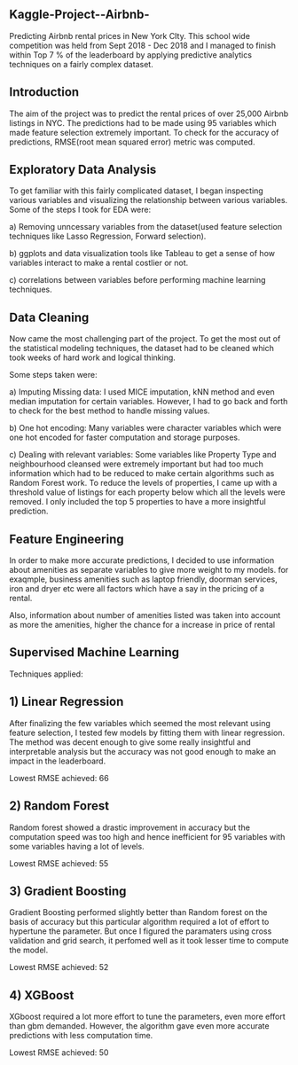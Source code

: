 ## Kaggle-Project--Airbnb-

Predicting Airbnb rental prices in New York CIty. This school wide competition was held from Sept 2018 - Dec 2018 and I managed to finish within Top 7 % of the leaderboard by applying predictive analytics techniques on a fairly complex dataset.

## Introduction

The aim of the project was to predict the rental prices of over 25,000 Airbnb listings in NYC. The predictions had to be made using 95 variables which made feature selection extremely important. To check for the accuracy of predictions, RMSE(root mean squared error) metric was computed.

## Exploratory Data Analysis

To get familiar with this fairly complicated dataset, I began inspecting various variables and visualizing the relationship between various variables.
Some of the steps I took for EDA were:

a) Removing unncessary variables from the dataset(used feature selection techniques like Lasso Regression, Forward selection).

b) ggplots and data visualization tools like Tableau to get a sense of how variables interact to make a rental costlier or not. 

c) correlations between variables before performing machine learning techniques.

## Data Cleaning

Now came the most challenging part of the project. To get the most out of the statistical modeling techniques, the dataset had to be 
cleaned which took weeks of hard work and logical thinking.

Some steps taken were:

a) Imputing Missing data: I used MICE imputation, kNN method and even median imputation for certain variables. However, I had to go back and forth 
to check for the best method to handle missing values. 

b) One hot encoding: Many variables were character variables which were one hot encoded for faster computation and storage purposes.

c) Dealing with relevant variables: Some variables like Property Type and neighbourhood cleansed were extremely important but had too much information which
had to be reduced to make certain algorithms such as Random Forest work. To reduce the levels of properties, I came up with a threshold value of listings for each property 
below which all the levels were removed. I only included the top 5 properties to have a more insightful prediction. 

## Feature Engineering

In order to make more accurate predictions, I decided to use information about amenities as separate variables to give more weight to
my models. for exaqmple, business amenities such as laptop friendly, doorman services, iron and dryer etc were all factors which have a say
in the pricing of a rental.

Also, information about number of amenities listed was taken into account as more the amenities, higher the chance for a increase in price of rental

## Supervised Machine Learning

Techniques applied: 

## 1) Linear Regression

After finalizing the few variables which seemed the most relevant using feature selection, I tested few models by fitting them with
linear regression. The method was decent enough to give some really insightful and interpretable analysis but the accuracy was not good enough to 
make an impact in the leaderboard.

Lowest RMSE achieved: 66

## 2) Random Forest

Random forest showed a drastic improvement in accuracy but the computation speed was too high and hence inefficient for 95 variables 
with some variables having a lot of levels.

Lowest RMSE achieved: 55

## 3) Gradient Boosting

Gradient Boosting performed slightly better than Random forest on the basis of accuracy but this particular algorithm required a 
lot of effort to hypertune the parameter. But once I figured the paramaters using cross validation and grid search, it perfomed well as 
it took lesser time to compute the model. 

Lowest RMSE achieved: 52

## 4) XGBoost

XGboost required a lot more effort to tune the parameters, even more effort than gbm demanded. However, the algorithm gave 
even more accurate predictions with less computation time.

Lowest RMSE achieved: 50







